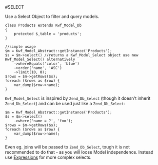 #SELECT

Use a Select Object to filter and query models.

    class Products extends Kwf_Model_Db
    {
        protected $_table = 'products';
    }
     
    //simple usage
    $m = Kwf_Model_Abstract::getInstance('Products');
    $s = $m->select() //returns a Kwf_Model_Select object use new Kwf_Model_Select() alternatively
        ->whereEquals('color', 'blue')
        ->order('name', 'ASC')
        ->limit(10, 0);
    $rows = $m->getRows($s);
    foreach ($rows as $row) {
        var_dump($row->name);
    }
    
`Kwf_Model_Select` is inspired by `Zend_Db_Select` (though it doesn't inherit `Zend_Db_Select`) and can be used just like a `Zend_Db_Select`:

    $m = Kwf_Model_Abstract::getInstance('Products');
    $s = $m->select()
        ->where('name = ?', 'foo');
    $rows = $m->getRows($s);
    foreach ($rows as $row) {
        var_dump($row->name);
    }
    
    
Even eg. joins will be passed to `Zend_Db_Select`, tough it is not recommended to do that - as you will loose Model independence. 
Instead use [Expressions](expressions.md) for more complex selects.